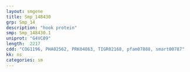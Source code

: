 ```yaml
---
layout: smgene
title: Smp_148430
grp: Smp_14
description: "hook protein"
smp: Smp_148430.1
uniprot: "G4VC09"
length:  2217
cdd: "COG1196, PHA02562, PRK04863, TIGR02168, pfam07888, smart00787"
kk: ns
categories: sm
---
```


